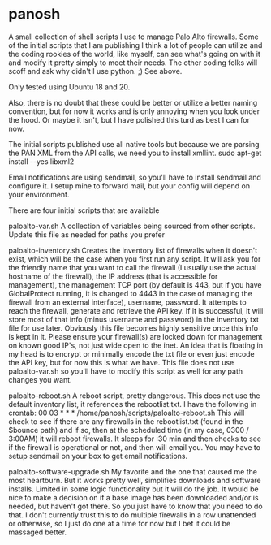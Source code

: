 # panosh


A small collection of shell scripts I use to manage Palo Alto firewalls.  Some of the initial scripts that I am publishing I think a lot of people can utilize and the coding rookies of the world, like myself, can see what's going on with it and modify it pretty simply to meet their needs.  The other coding folks will scoff and ask why didn't I use python.  ;)  See above.

Only tested using Ubuntu 18 and 20.

Also, there is no doubt that these could be better or utilize a better naming convention, but for now it works and is only annoying when you look under the hood.  Or maybe it isn't, but I have polished this turd as best I can for now.

The initial scripts published use all native tools but because we are parsing the PAN XML from the API calls, we need you to install xmllint.
  sudo apt-get install --yes libxml2

Email notifications are using sendmail, so you'll have to install sendmail and configure it.  I setup mine to forward mail, but your config will depend on your environment.



There are four initial scripts that are available

paloalto-var.sh
  A collection of variables being sourced from other scripts.  Update this file as needed for paths you prefer
  
paloalto-inventory.sh
  Creates the inventory list of firewalls when it doesn't exist, which will be the case when you first run any script.  It will ask you for the friendly name that you want to call the firewall (I usually use the actual hostname of the firewall), the IP address (that is accessible for management), the management TCP port (by default is 443, but if you have GlobalProtect running, it is changed to 4443 in the case of managing the firewall from an external interface), username, password.   It attempts to reach the firewall, generate and retrieve the API key.  If it is successful, it will store most of that info (minus username and password) in the inventory txt file for use later.  Obviously this file becomes highly sensitive once this info is kept in it.  Please ensure your firewall(s) are locked down for management on known good IP's, not just wide open to the inet.  An idea that is floating in my head is to encrypt or minimally encode the txt file or even just encode the API key, but for now this is what we have.
  This file does not use paloalto-var.sh so you'll have to modify this script as well for any path changes you want.

paloalto-reboot.sh
  A reboot script, pretty dangerous.
  This does not use the default inventory list, it references the rebootlist.txt.
  I have the following in crontab:
     00 03 * * * /home/panosh/scripts/paloalto-reboot.sh
  This will check to see if there are any firewalls in the rebootlist.txt (found in the $bounce path) and if so, then at the scheduled time (in my case, 0300 / 3:00AM) it will reboot firewalls.
  It sleeps for :30 min and then checks to see if the firewall is operational or not, and then will email you.  You may have to setup sendmail on your box to get email notifications.
  
paloalto-software-upgrade.sh
  My favorite and the one that caused me the most heartburn.  But it works pretty well, simplifies downloads and software installs.  Limited in some logic functionality but it will do the job.  It would be nice to make a decision on if a base image has been downloaded and/or is needed, but haven't got there.  So you just have to know that you need to do that.  I don't currently trust this to do multiple firewalls in a row unattended or otherwise, so I just do one at a time for now but I bet it could be massaged better.
  
  
